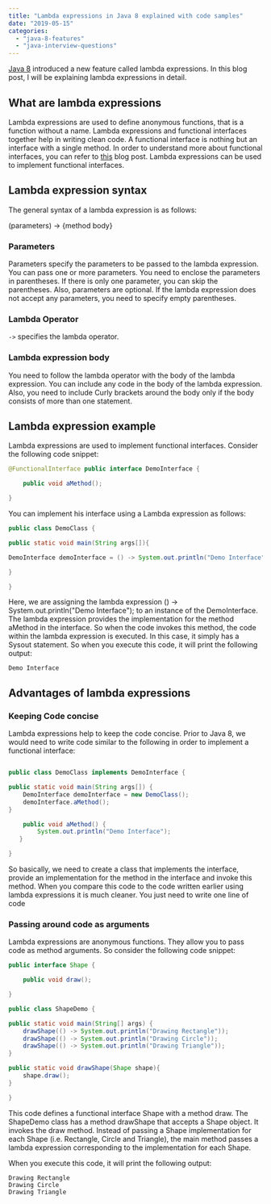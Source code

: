 ```yaml
---
title: "Lambda expressions in Java 8 explained with code samples"
date: "2019-05-15"
categories: 
  - "java-8-features"
  - "java-interview-questions"
---
```


[Java 8](https://reshmabidikar.github.io/blog.html#java-8-new-features) introduced a new feature called lambda expressions. In this blog post, I will be explaining lambda expressions in detail.

## What are lambda expressions

Lambda expressions are used to define anonymous functions, that is a function without a name. Lambda expressions and functional interfaces together help in writing clean code. A functional interface is nothing but an interface with a single method. In order to understand more about functional interfaces, you can refer to [this](java-8-functional-interface.md) blog post. Lambda expressions can be used to implement functional interfaces.

## Lambda expression syntax

The general syntax of a lambda expression is as follows:

(parameters) -> {method body}

### Parameters

Parameters specify the parameters to be passed to the lambda expression. You can pass one or more parameters. You need to enclose the parameters in parentheses. If there is only one parameter, you can skip the parentheses. Also, parameters are optional. If the lambda expression does not accept any parameters, you need to specify empty parentheses.

### Lambda Operator

`->` specifies the lambda operator.

### Lambda expression body

You need to follow the lambda operator with the body of the lambda expression. You can include any code in the body of the lambda expression. Also, you need to include Curly brackets around the body only if the body consists of more than one statement.

## Lambda expression example

Lambda expressions are used to implement functional interfaces. Consider the following code snippet:

````java
@FunctionalInterface public interface DemoInterface {

    public void aMethod();

}

````

You can implement his interface using a Lambda expression as follows:

````java
public class DemoClass {

public static void main(String args[]){

DemoInterface demoInterface = () -> System.out.println("Demo Interface"); demoInterface.aMethod();

}

}

````

Here, we are assigning the lambda expression () -> System.out.println("Demo Interface"); to an instance of the DemoInterface. The lambda expression provides the implementation for the method aMethod in the interface. So when the code invokes this method, the code within the lambda expression is executed. In this case, it simply has a Sysout statement. So when you execute this code, it will print the following output:

```
Demo Interface
```

## Advantages of lambda expressions

### Keeping Code concise

Lambda expressions help to keep the code concise. Prior to Java 8, we would need to write code similar to the following in order to implement a functional interface:

````java

public class DemoClass implements DemoInterface {

public static void main(String args[]) {
    DemoInterface demoInterface = new DemoClass(); 
    demoInterface.aMethod();
}

    public void aMethod() { 
        System.out.println("Demo Interface"); 
   }

}

````

So basically, we need to create a class that implements the interface, provide an implementation for the method in the interface and invoke this method. When you compare this code to the code written earlier using lambda expressions it is much cleaner. You just need to write one line of code

### Passing around code as arguments

Lambda expressions are anonymous functions. They allow you to pass code as method arguments. So consider the following code snippet:

````java
public interface Shape {

    public void draw();

}

public class ShapeDemo {

public static void main(String[] args) { 
    drawShape(() -> System.out.println("Drawing Rectangle"));
    drawShape(() -> System.out.println("Drawing Circle")); 
    drawShape(() -> System.out.println("Drawing Triangle"));
}

public static void drawShape(Shape shape){ 
    shape.draw(); 
}

}

````

This code defines a functional interface Shape with a method draw. The ShapeDemo class has a method drawShape that accepts a Shape object. It invokes the draw method. Instead of passing a Shape implementation for each Shape (i.e. Rectangle, Circle and Triangle), the main method passes a lambda expression corresponding to the implementation for each Shape.

When you execute this code, it will print the following output:

```
Drawing Rectangle
Drawing Circle
Drawing Triangle
```
